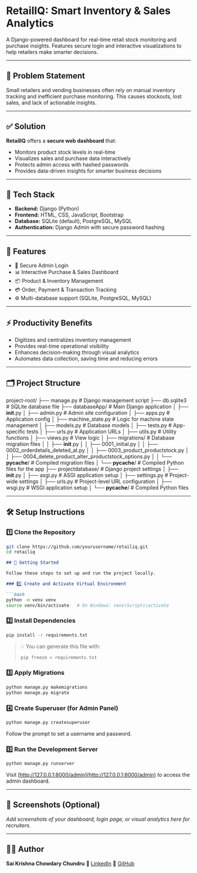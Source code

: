 # RetailIQ: Smart Inventory & Sales Analytics

A Django-powered dashboard for real-time retail stock monitoring and purchase insights. Features secure login and interactive visualizations to help retailers make smarter decisions.

---

## 📌 Problem Statement

Small retailers and vending businesses often rely on manual inventory tracking and inefficient purchase monitoring. This causes stockouts, lost sales, and lack of actionable insights.

---

## ✅ Solution

**RetailIQ** offers a **secure web dashboard** that:

- Monitors product stock levels in real-time  
- Visualizes sales and purchase data interactively  
- Protects admin access with hashed passwords  
- Provides data-driven insights for smarter business decisions  

---

## 🧰 Tech Stack

- **Backend:** Django (Python)  
- **Frontend:** HTML, CSS, JavaScript, Bootstrap  
- **Database:** SQLite (default), PostgreSQL, MySQL  
- **Authentication:** Django Admin with secure password hashing  

---

## 🚀 Features

- 🔐 Secure Admin Login  
- 📊 Interactive Purchase & Sales Dashboard  
- 📦 Product & Inventory Management  
- 💳 Order, Payment & Transaction Tracking  
- ⚙️ Multi-database support (SQLite, PostgreSQL, MySQL)  

---

## ⚡ Productivity Benefits

- Digitizes and centralizes inventory management  
- Provides real-time operational visibility  
- Enhances decision-making through visual analytics  
- Automates data collection, saving time and reducing errors  

---

## 🗂️ Project Structure
project-root/
├── manage.py                   # Django management script
├── db.sqlite3                  # SQLite database file
├── databaseApp/                # Main Django application
│   ├── __init__.py
│   ├── admin.py                # Admin site configuration
│   ├── apps.py                 # Application config
│   ├── machine_state.py        # Logic for machine state management
│   ├── models.py               # Database models
│   ├── tests.py                # App-specific tests
│   ├── urls.py                 # Application URLs
│   ├── utils.py                # Utility functions
│   ├── views.py                # View logic
│   ├── migrations/             # Database migration files
│   │   ├── __init__.py
│   │   ├── 0001_initial.py
│   │   ├── 0002_orderdetails_deleted_at.py
│   │   ├── 0003_product_productstock.py
│   │   ├── 0004_delete_product_alter_productstock_options.py
│   │   └── __pycache__/        # Compiled migration files
│   └── __pycache__/            # Compiled Python files for the app
├── projectdatabase/            # Django project settings
│   ├── __init__.py
│   ├── asgi.py                 # ASGI application setup
│   ├── settings.py             # Project-wide settings
│   ├── urls.py                 # Project-level URL configuration
│   ├── wsgi.py                 # WSGI application setup
│   └── __pycache__/            # Compiled Python files


---

## 🛠️ Setup Instructions

### 1️⃣ Clone the Repository

```bash
git clone https://github.com/yourusername/retailiq.git
cd retailiq
```

````markdown
## 🚀 Getting Started

Follow these steps to set up and run the project locally.

### 1️⃣ Create and Activate Virtual Environment

```bash
python -m venv venv
source venv/bin/activate   # On Windows: venv\Scripts\activate
````

### 2️⃣ Install Dependencies

```bash
pip install -r requirements.txt
```

> 💡 You can generate this file with:
>
> ```bash
> pip freeze > requirements.txt
> ```

### 3️⃣ Apply Migrations

```bash
python manage.py makemigrations
python manage.py migrate
```

### 4️⃣ Create Superuser (for Admin Panel)

```bash
python manage.py createsuperuser
```

Follow the prompt to set a username and password.

### 5️⃣ Run the Development Server

```bash
python manage.py runserver
```

Visit [http://127.0.0.1:8000/admin](http://127.0.0.1:8000/admin) to access the admin dashboard.

---

## 📸 Screenshots (Optional)

*Add screenshots of your dashboard, login page, or visual analytics here for recruiters.*

---

## 👨‍💻 Author

**Sai Krishna Chowdary Chundru**
🔗 [LinkedIn](https://www.linkedin.com/in/sai-krishna-chowdary-chundru)
🐙 [GitHub](https://github.com/sAI-2025)




